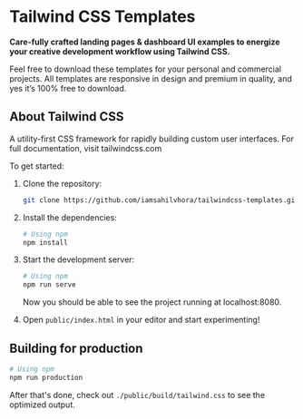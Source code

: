 # Tailwind CSS Templates

**Care-fully crafted landing pages & dashboard UI examples to energize your creative development workflow using Tailwind CSS.**

Feel free to download these templates for your personal and commercial projects. All templates are responsive in design and premium in quality, and yes it’s 100% free to download.

## About Tailwind CSS
A utility-first CSS framework for rapidly building custom user interfaces.
For full documentation, visit tailwindcss.com

To get started:

1. Clone the repository:

    ```bash
    git clone https://github.com/iamsahilvhora/tailwindcss-templates.git
    ```

2. Install the dependencies:

    ```bash
    # Using npm
    npm install
    ```

3. Start the development server:

    ```bash
    # Using npm
    npm run serve
    ```

    Now you should be able to see the project running at localhost:8080.

4. Open `public/index.html` in your editor and start experimenting!

## Building for production

```bash
# Using npm
npm run production
```

After that's done, check out `./public/build/tailwind.css` to see the optimized output.
